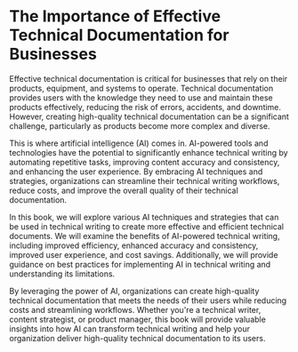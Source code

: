 The Importance of Effective Technical Documentation for Businesses
================================================================================

Effective technical documentation is critical for businesses that rely on their products, equipment, and systems to operate. Technical documentation provides users with the knowledge they need to use and maintain these products effectively, reducing the risk of errors, accidents, and downtime. However, creating high-quality technical documentation can be a significant challenge, particularly as products become more complex and diverse.

This is where artificial intelligence (AI) comes in. AI-powered tools and technologies have the potential to significantly enhance technical writing by automating repetitive tasks, improving content accuracy and consistency, and enhancing the user experience. By embracing AI techniques and strategies, organizations can streamline their technical writing workflows, reduce costs, and improve the overall quality of their technical documentation.

In this book, we will explore various AI techniques and strategies that can be used in technical writing to create more effective and efficient technical documents. We will examine the benefits of AI-powered technical writing, including improved efficiency, enhanced accuracy and consistency, improved user experience, and cost savings. Additionally, we will provide guidance on best practices for implementing AI in technical writing and understanding its limitations.

By leveraging the power of AI, organizations can create high-quality technical documentation that meets the needs of their users while reducing costs and streamlining workflows. Whether you're a technical writer, content strategist, or product manager, this book will provide valuable insights into how AI can transform technical writing and help your organization deliver high-quality technical documentation to its users.
